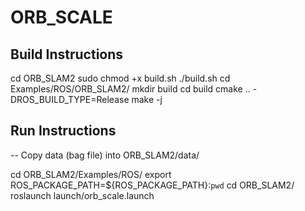 # ORB_SCALE


## Build Instructions
cd ORB_SLAM2
sudo chmod +x build.sh
./build.sh
cd Examples/ROS/ORB_SLAM2/
mkdir build
cd build
cmake .. -DROS_BUILD_TYPE=Release
make -j


## Run Instructions
-- Copy data (bag file) into ORB_SLAM2/data/

cd ORB_SLAM2/Examples/ROS/
export ROS_PACKAGE_PATH=${ROS_PACKAGE_PATH}:`pwd`
cd ORB_SLAM2/
roslaunch launch/orb_scale.launch
